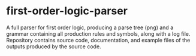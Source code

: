# first-order-logic-parser
A full parser for first order logic, producing a parse tree (png) and a grammar containing all production rules and symbols, along with a log file.
Repository contains source code, documentation, and example files of the outputs produced by the source code.

